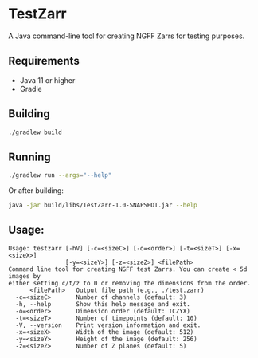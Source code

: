 # TestZarr

A Java command-line tool for creating NGFF Zarrs for testing purposes.

## Requirements

- Java 11 or higher
- Gradle

## Building

```bash
./gradlew build
```

## Running

```bash
./gradlew run --args="--help"
```

Or after building:

```bash
java -jar build/libs/TestZarr-1.0-SNAPSHOT.jar --help
```

## Usage:
```
Usage: testzarr [-hV] [-c=<sizeC>] [-o=<order>] [-t=<sizeT>] [-x=<sizeX>]
                [-y=<sizeY>] [-z=<sizeZ>] <filePath>
Command line tool for creating NGFF test Zarrs. You can create < 5d images by
either setting c/t/z to 0 or removing the dimensions from the order.
      <filePath>   Output file path (e.g., ./test.zarr)
  -c=<sizeC>       Number of channels (default: 3)
  -h, --help       Show this help message and exit.
  -o=<order>       Dimension order (default: TCZYX)
  -t=<sizeT>       Number of timepoints (default: 10)
  -V, --version    Print version information and exit.
  -x=<sizeX>       Width of the image (default: 512)
  -y=<sizeY>       Height of the image (default: 256)
  -z=<sizeZ>       Number of Z planes (default: 5)
```